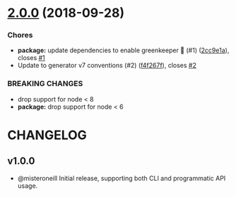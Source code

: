 <a name="2.0.0"></a>
# [2.0.0](https://github.com/videojs/videojs-languages/compare/v1.0.0...v2.0.0) (2018-09-28)

### Chores

* **package:** update dependencies to enable greenkeeper 🌴 (#1) ([2cc9e1a](https://github.com/videojs/videojs-languages/commit/2cc9e1a)), closes [#1](https://github.com/videojs/videojs-languages/issues/1)
* Update to generator v7 conventions (#2) ([f4f267f](https://github.com/videojs/videojs-languages/commit/f4f267f)), closes [#2](https://github.com/videojs/videojs-languages/issues/2)


### BREAKING CHANGES

* drop support for node < 8
* **package:** drop support for node < 6

# CHANGELOG

## v1.0.0
- @misteroneill Initial release, supporting both CLI and programmatic API usage.
